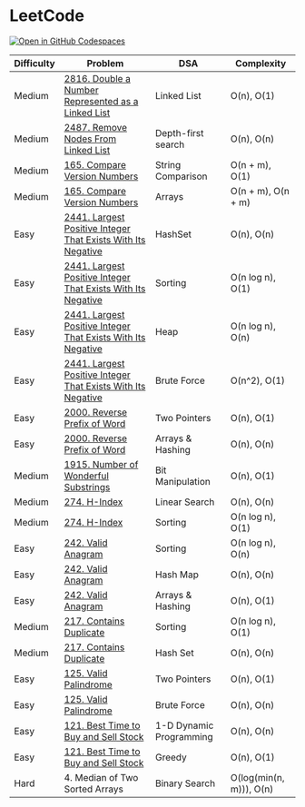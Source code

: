 # LeetCode

[![Open in GitHub Codespaces](https://github.com/codespaces/badge.svg)](https://codespaces.new/datttrian/leetcode)

|Difficulty|Problem                                                                                                                                                                                     |DSA                                           |Complexity                                      |
|----------|--------------------------------------------------------------------------------------------------------------------------------------------------------------------------------------------|----------------------------------------------|------------------------------------------------|
|Medium    |[2816. Double a Number Represented as a Linked List](https://leetcode.com/problems/double-a-number-represented-as-a-linked-list/solutions/5127516/linked-list-on-o1/)                       |Linked List                                   |O(n), O(1)                                      |
|Medium    |[2487. Remove Nodes From Linked List](https://leetcode.com/problems/remove-nodes-from-linked-list/solutions/5122772/depth-first-search-on-on/)                                              |Depth-first search                            |O(n), O(n)                                      |
|Medium    |[165. Compare Version Numbers](https://leetcode.com/problems/compare-version-numbers/solutions/5108519/string-comparison-o-n-m-o-1/)                                                        |String Comparison                             |O(n + m), O(1)                                  |
|Medium    |[165. Compare Version Numbers](https://leetcode.com/problems/compare-version-numbers/solutions/5108529/arrays-o-n-m-o-n-m/)                                                                 |Arrays                                        |O(n + m), O(n + m)                              |
|Easy      |[2441. Largest Positive Integer That Exists With Its Negative](https://leetcode.com/problems/largest-positive-integer-that-exists-with-its-negative/solutions/5103782/hashset-on-on/)       |HashSet                                       |O(n), O(n)                                      |
|Easy      |[2441. Largest Positive Integer That Exists With Its Negative](https://leetcode.com/problems/largest-positive-integer-that-exists-with-its-negative/solutions/5103777/sorting-on-log-n-o1/) |Sorting                                       |O(n log n), O(1)                                |
|Easy      |[2441. Largest Positive Integer That Exists With Its Negative](https://leetcode.com/problems/largest-positive-integer-that-exists-with-its-negative/solutions/5103774/heap-on-log-n-on/)    |Heap                                          |O(n log n), O(n)                                |
|Easy      |[2441. Largest Positive Integer That Exists With Its Negative](https://leetcode.com/problems/largest-positive-integer-that-exists-with-its-negative/solutions/5103768/brute-force-on2-o1/)  |Brute Force                                   |O(n^2), O(1)                                    |
|Easy      |[2000. Reverse Prefix of Word](https://leetcode.com/problems/reverse-prefix-of-word/solutions/5098519/two-pointers-on-o1/)                                                                  |Two Pointers                                  |O(n), O(1)                                      |
|Easy      |[2000. Reverse Prefix of Word](https://leetcode.com/problems/reverse-prefix-of-word/solutions/5098484/arrays-hashing-o-n-o-n/)                                                              |Arrays & Hashing                              |O(n), O(n)                                      |
|Medium    |[1915. Number of Wonderful Substrings](https://leetcode.com/problems/number-of-wonderful-substrings/solutions/5093362/bit-manipulation-on-o1/)                                              |Bit Manipulation                              |O(n), O(1)                                      |
|Medium    |[274. H-Index](https://leetcode.com/problems/h-index/solutions/5073130/on-on/)                                                                                                              |Linear Search                                 |O(n), O(n)                                      |
|Medium    |[274. H-Index](https://leetcode.com/problems/h-index/solutions/5073117/on-log-n-o1/)                                                                                                        |Sorting                                       |O(n log n), O(1)                                |
|Easy      |[242. Valid Anagram](https://leetcode.com/problems/valid-anagram/solutions/5069033/on-log-n-on/)                                                                                            |Sorting                                       |O(n log n), O(n)                                |
|Easy      |[242. Valid Anagram](https://leetcode.com/problems/valid-anagram/solutions/5069036/on-on/)                                                                                                  |Hash Map                                      |O(n), O(n)                                      |
|Easy      |[242. Valid Anagram](https://leetcode.com/problems/valid-anagram/solutions/5069127/on-o1/)                                                                                                  |Arrays & Hashing                              |O(n), O(1)                                      |
|Medium    |[217. Contains Duplicate](https://leetcode.com/problems/contains-duplicate/solutions/5064035/on-log-n-o1/)                                                                                  |Sorting                                       |O(n log n), O(1)                                |
|Medium    |[217. Contains Duplicate](https://leetcode.com/problems/contains-duplicate/solutions/5064039/on-on/)                                                                                        |Hash Set                                      |O(n), O(n)                                      |
|Easy      |[125. Valid Palindrome](https://leetcode.com/problems/valid-palindrome/solutions/5077373/on-o1/)                                                                                            |Two Pointers                                  |O(n), O(1)                                      |
|Easy      |[125. Valid Palindrome](https://leetcode.com/problems/valid-palindrome/solutions/5077384/on-on/)                                                                                            |Brute Force                                   |O(n), O(n)                                      |
|Easy      |[121. Best Time to Buy and Sell Stock](https://leetcode.com/problems/best-time-to-buy-and-sell-stock/solutions/5089939/on-on/)                                                              |1-D Dynamic Programming                       |O(n), O(n)                                      |
|Easy      |[121. Best Time to Buy and Sell Stock](https://leetcode.com/problems/best-time-to-buy-and-sell-stock/solutions/5089933/on-o1/)                                                              |Greedy                                        |O(n), O(1)                                      |
|Hard      |4. Median of Two Sorted Arrays                                                                                                                                                              |Binary Search                                 |O(log(min(n, m))), O(n)                         |
